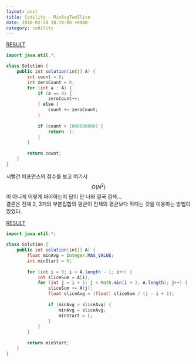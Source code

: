 ```yaml
---
layout: post
title: Codility - MinAvgTwoSlice
date: 2018-02-28 18:19:00 +0900
category: codility
---
```


[RESULT](https://app.codility.com/demo/results/training7V4U6S-Z73)

```java
import java.util.*;

class Solution {
    public int solution(int[] A) {
        int count = 0;
        int zeroCount = 0;
        for (int a : A) {
            if (a == 0) {
                zeroCount++;
            } else {
                count += zeroCount;
            }
            
            if (count > 1000000000) {
                return -1;
            }
        }
        
        return count;
    }
}
```

시뻘건 퍼포먼스의 점수를 보고 여기서 $$O(N^2)$$이 아니게 어떻게 짜야하는지 답이 안 나와 결국 검색...  
결론은 전체 2, 3개의 부분집합의 평균이 전체의 평균보다 작다는 것을 이용하는 방법이 있었다.

[RESULT](https://app.codility.com/demo/results/training885A39-SZN)

```java
import java.util.*;

class Solution {
    public int solution(int[] A) {
        float minAvg = Integer.MAX_VALUE;
        int minStart = 0;
        
        for (int i = 0; i < A.length - 1; i++) {
            int sliceSum = A[i];
            for (int j = i + 1; j < Math.min(i + 3, A.length); j++) {
                sliceSum += A[j];
                float sliceAvg = (float) sliceSum / (j - i + 1);
                
                if (minAvg > sliceAvg) {
                    minAvg = sliceAvg;
                    minStart = i;
                }        
            }
        }
        
        return minStart;
    }
}
```
